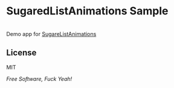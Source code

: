 SugaredListAnimations Sample
=========

<br />Demo app for [SugareListAnimations]

License
-

MIT

*Free Software, Fuck Yeah!*

  [SugareListAnimations]: https://github.com/cuub/sugared-list-animations
  

    
